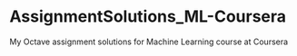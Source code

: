 # AssignmentSolutions_ML-Coursera
My Octave assignment solutions for  Machine Learning course at Coursera 
